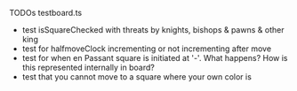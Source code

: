 TODOs
testboard.ts
  - test isSquareChecked with threats by knights, bishops & pawns & other king
  - test for halfmoveClock incrementing or not incrementing after move
  - test for when en Passant square is initiated at '-'. What happens? How is this represented internally in board?
  - test that you cannot move to a square where your own color is